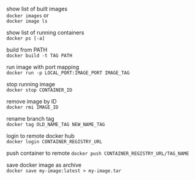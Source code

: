 show list of built images \
`docker images`	or \
`docker image ls`

show list of running containers \
`docker ps [-a]`	

build from PATH \
`docker build -t TAG PATH`

run image with port mapping \
`docker run -p LOCAL_PORT:IMAGE_PORT IMAGE_TAG`	

stop running image \
`docker stop CONTAINER_ID`	

remove image by ID \
`docker rmi IMAGE_ID`	

rename branch tag \
`docker tag OLD_NAME_TAG NEW_NAME_TAG`  	

login to remote docker hub \
`docker login CONTAINER_REGISTRY_URL`	

push container to remote
`docker push CONTAINER_REGISTRY_URL/TAG_NAME`	

save docker image as archive \
`docker save my-image:latest > my-image.tar`
